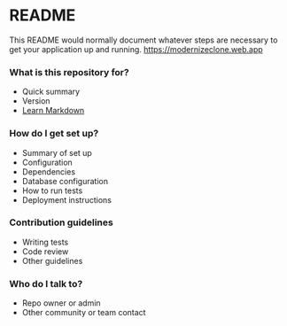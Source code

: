 # README

This README would normally document whatever steps are necessary to get your application up and running.
https://modernizeclone.web.app

### What is this repository for?

-   Quick summary
-   Version
-   [Learn Markdown](https://bitbucket.org/tutorials/markdowndemo)

### How do I get set up?

-   Summary of set up
-   Configuration
-   Dependencies
-   Database configuration
-   How to run tests
-   Deployment instructions

### Contribution guidelines

-   Writing tests
-   Code review
-   Other guidelines

### Who do I talk to?

-   Repo owner or admin
-   Other community or team contact

